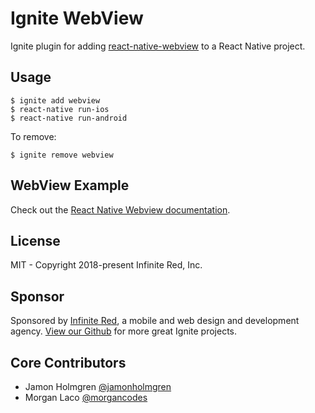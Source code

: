 # Ignite WebView

Ignite plugin for adding [react-native-webview](https://github.com/react-native-community/react-native-webview) to a React Native project.

## Usage

```
$ ignite add webview
$ react-native run-ios
$ react-native run-android
```

To remove:

```
$ ignite remove webview
```

## WebView Example

Check out the [React Native Webview documentation](https://github.com/react-native-community/react-native-webview/tree/master/docs).

## License

MIT - Copyright 2018-present Infinite Red, Inc.

## Sponsor

Sponsored by [Infinite Red](https://infinite.red/reactnative), a mobile and web design and development agency. [View our Github](https://github.com/infinitered) for more great Ignite projects.

## Core Contributors

- Jamon Holmgren [@jamonholmgren](https://twitter.com/jamonholmgren)
- Morgan Laco [@morgancodes](https://twitter.com/morgancodes)
